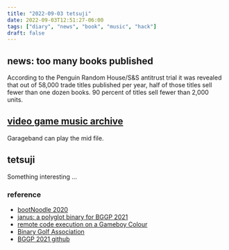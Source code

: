 ```yaml
---
title: "2022-09-03 tetsuji"
date: 2022-09-03T12:51:27-06:00
tags: ["diary", "news", "book", "music", "hack"]
draft: false
---
```


## news: too many books published

According to the Penguin Random House/S&S antitrust trial it was revealed that out of 58,000 trade titles published per year, half of those titles sell fewer than one dozen books. 90 percent of titles sell fewer than 2,000 units.

## [video game music archive](https://www.vgmusic.com)

Garageband can play the mid file.
 
## tetsuji

Something interesting ...

### reference 

* [bootNoodle 2020](https://xcellerator.github.io/posts/bggp/)
* [janus: a polyglot binary for BGGP 2021](https://xcellerator.github.io/posts/bggp21/)
* [remote code execution on a Gameboy Colour](https://xcellerator.github.io/posts/tetsuji/)
* [Binary Golf Association](https://twitter.com/binarygolf)
* [BGGP 2021 github](https://github.com/netspooky/BGGP/tree/main/2021)

